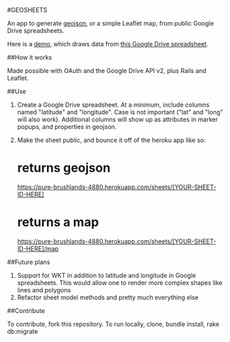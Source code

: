 #GEOSHEETS

An app to generate [geojson](http://geojson.org/), or a simple Leaflet map, from public Google Drive spreadsheets. 

Here is a [demo](https://pure-brushlands-4880.herokuapp.com/sheets/1lGzP8DrVZKqh-RuocHe-n2wsbZxN0vCzVsAYRys-6b0/map), which draws data from [this Google Drive spreadsheet](https://pure-brushlands-4880.herokuapp.com/sheets/1lGzP8DrVZKqh-RuocHe-n2wsbZxN0vCzVsAYRys-6b0/map).

##How it works

Made possible with OAuth and the Google Drive API v2, plus Rails and Leaflet. 

##Use

1. Create a Google Drive spreadsheet. At a minimum, include columns named "latitude" and "longitude". Case is not important ("lat" and "long" will also work). Additional columns will show up as attributes in marker popups, and properties in geojson. 

2. Make the sheet public, and bounce it off of the heroku app like so:

    # returns geojson
    https://pure-brushlands-4880.herokuapp.com/sheets/[YOUR-SHEET-ID-HERE]     

    # returns a map
    https://pure-brushlands-4880.herokuapp.com/sheets/[YOUR-SHEET-ID-HERE]/map 

##Future plans

1. Support for WKT in addition to latitude and longitude in Google spreadsheets. This would allow one to render more complex shapes like lines and polygons
2. Refactor sheet model methods and pretty much everything else

##Contribute

To contribute, fork this repository. To run locally, clone, bundle install, rake db:migrate
